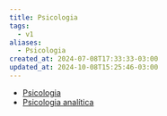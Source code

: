 ```yaml
---
title: Psicologia
tags:
  - v1
aliases:
  - Psicologia
created_at: 2024-07-08T17:33:33-03:00
updated_at: 2024-10-08T15:25:46-03:00
---
```

- [Psicologia](../atomos/2024/07/08/Psicologia.md)
- [Psicologia analítica](../atomos/2024/07/26/Psicologia_analitica.md)
